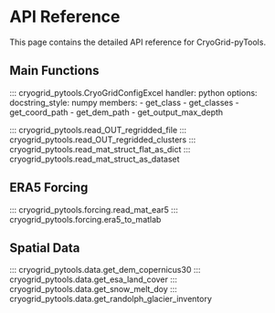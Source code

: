 # API Reference

This page contains the detailed API reference for CryoGrid-pyTools.

## Main Functions

::: cryogrid_pytools.CryoGridConfigExcel
    handler: python
    options:
      docstring_style: numpy
      members:
        - get_class
        - get_classes
        - get_coord_path
        - get_dem_path
        - get_output_max_depth

::: cryogrid_pytools.read_OUT_regridded_file
::: cryogrid_pytools.read_OUT_regridded_clusters
::: cryogrid_pytools.read_mat_struct_flat_as_dict
::: cryogrid_pytools.read_mat_struct_as_dataset

## ERA5 Forcing

::: cryogrid_pytools.forcing.read_mat_ear5
::: cryogrid_pytools.forcing.era5_to_matlab

## Spatial Data

::: cryogrid_pytools.data.get_dem_copernicus30
::: cryogrid_pytools.data.get_esa_land_cover
::: cryogrid_pytools.data.get_snow_melt_doy
::: cryogrid_pytools.data.get_randolph_glacier_inventory
